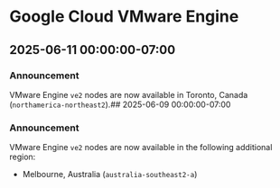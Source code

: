 # Google Cloud VMware Engine

## 2025-06-11 00:00:00-07:00

### Announcement

VMware Engine `ve2` nodes are now available in Toronto, Canada (`northamerica-northeast2`).## 2025-06-09 00:00:00-07:00

### Announcement

VMware Engine `ve2` nodes are now available in the following additional region:

* Melbourne, Australia (`australia-southeast2-a`)